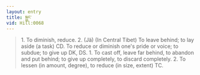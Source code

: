 ```yaml
---
layout: entry
title: སྐྱུང་
vid: Hill:0068
---
```

> 1\. To diminish, reduce\. 2\. (Jä) (In Central Tibet) To leave behind; to lay aside (a task) CD\. To reduce or diminish one's pride or voice; to subdue; to give up DK, DS\. 1\. To cast off, leave far behind, to abandon and put behind; to give up completely, to discard completely\. 2\. To lessen (in amount, degree), to reduce (in size, extent) TC\.


